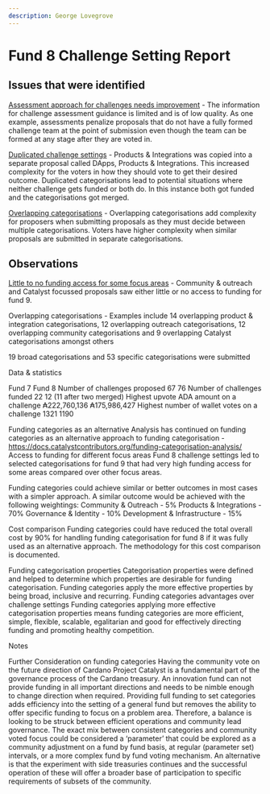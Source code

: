 ```yaml
---
description: George Lovegrove
---
```


# Fund 8 Challenge Setting Report

## Issues that were identified&#x20;

[Assessment approach for challenges needs improvement](https://docs.catalystcontributors.org/funding-categorisation-analysis/challenge-settings/challenge-setting-assessment-issues) - The information for challenge assessment guidance is limited and is of low quality. As one example, assessments penalize proposals that do not have a fully formed challenge team at the point of submission even though the team can be formed at any stage after they are voted in.&#x20;

[Duplicated challenge settings](https://docs.google.com/spreadsheets/d/15ELXp81NfvXHgrerTbuIofZOXBsdjocN1YgBK0gPP3E/edit#gid=894583832) - Products & Integrations was copied into a separate proposal called DApps, Products & Integrations. This increased complexity for the voters in how they should vote to get their desired outcome. Duplicated categorisations lead to potential situations where neither challenge gets funded or both do. In this instance both got funded and the categorisations got merged.&#x20;

[Overlapping categorisations](https://docs.catalystcontributors.org/funding-categorisation-analysis/historical-analysis-and-comparisons/categorisation-setting-observations/fund-8) - Overlapping categorisations add complexity for proposers when submitting proposals as they must decide between multiple categorisations. Voters have higher complexity when similar proposals are submitted in separate categorisations.&#x20;

## Observations

[Little to no funding access for some focus areas](https://docs.catalystcontributors.org/funding-categorisation-analysis/historical-analysis-and-comparisons/funding-access-for-each-focus-area/fund-9) - Community & outreach and Catalyst focussed proposals saw either little or no access to funding for fund 9.&#x20;

Overlapping categorisations - Examples include 14 overlapping product & integration categorisations, 12 overlapping outreach categorisations, 12 overlapping community categorisations and 9 overlapping Catalyst categorisations amongst others&#x20;

19 broad categorisations and 53 specific categorisations were submitted&#x20;

Data & statistics

Fund 7 Fund 8 Number of challenges proposed 67 76 Number of challenges funded 22 12 (11 after two merged) Highest upvote ADA amount on a challenge ₳222,760,136 ₳175,986,427 Highest number of wallet votes on a challenge 1321 1190

Funding categories as an alternative Analysis has continued on funding categories as an alternative approach to funding categorisation - https://docs.catalystcontributors.org/funding-categorisation-analysis/ Access to funding for different focus areas Fund 8 challenge settings led to selected categorisations for fund 9 that had very high funding access for some areas compared over other focus areas.

Funding categories could achieve similar or better outcomes in most cases with a simpler approach. A similar outcome would be achieved with the following weightings: Community & Outreach - 5% Products & Integrations - 70% Governance & Identity - 10% Development & Infrastructure - 15%

Cost comparison Funding categories could have reduced the total overall cost by 90% for handling funding categorisation for fund 8 if it was fully used as an alternative approach. The methodology for this cost comparison is documented.

Funding categorisation properties Categorisation properties were defined and helped to determine which properties are desirable for funding categorisation. Funding categories apply the more effective properties by being broad, inclusive and recurring. Funding categories advantages over challenge settings Funding categories applying more effective categorisation properties means funding categories are more efficient, simple, flexible, scalable, egalitarian and good for effectively directing funding and promoting healthy competition.

Notes

Further Consideration on funding categories Having the community vote on the future direction of Cardano Project Catalyst is a fundamental part of the governance process of the Cardano treasury. An innovation fund can not provide funding in all important directions and needs to be nimble enough to change direction when required. Providing full funding to set categories adds efficiency into the setting of a general fund but removes the ability to offer specific funding to focus on a problem area. Therefore, a balance is looking to be struck between efficient operations and community lead governance. The exact mix between consistent categories and community voted focus could be considered a ‘parameter’ that could be explored as a community adjustment on a fund by fund basis, at regular (parameter set) intervals, or a more complex fund by fund voting mechanism. An alternative is that the experiment with side treasuries continues and the successful operation of these will offer a broader base of participation to specific requirements of subsets of the community.
